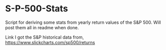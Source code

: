 # S-P-500-Stats
Script for deriving some stats from yearly return values of the S&amp;P 500.  Will post them all in readme when done.

Link I got the S&P historical data from, https://www.slickcharts.com/sp500/returns
